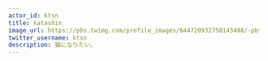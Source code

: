 ```yaml
---
actor_id: ktsn
title: katashin
image_url: https://pbs.twimg.com/profile_images/644720932750143488/-pbtNIHg_400x400.png
twitter_username: ktsn
description: 猫になりたい。
---
```

